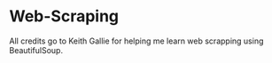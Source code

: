 # Web-Scraping
All credits go to Keith Gallie for helping me learn web scrapping using BeautifulSoup.
